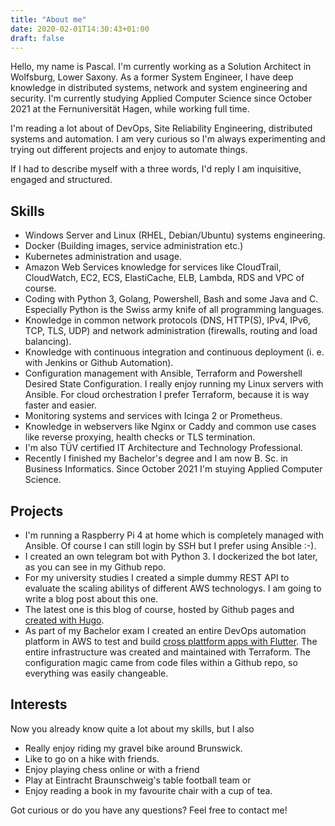 ```yaml
---
title: "About me"
date: 2020-02-01T14:30:43+01:00
draft: false
---
```


Hello, my name is Pascal. I'm currently working as a Solution Architect in Wolfsburg, Lower Saxony. As a former System Engineer, I have deep knowledge in distributed systems, network and system engineering and security.
 I'm currently studying Applied Computer Science since October 2021 at the Fernuniversität Hagen, while working full time.

I'm reading a lot about of DevOps, Site Reliability Engineering, distributed systems and automation. I am very curious so I'm always experimenting and trying out different projects and enjoy to automate things.

If I had to describe myself with a three words, I'd reply I am inquisitive, engaged and structured.

## Skills

- Windows Server and Linux (RHEL, Debian/Ubuntu) systems engineering.
- Docker (Building images, service administration etc.)
- Kubernetes administration and usage.
- Amazon Web Services knowledge for services like CloudTrail, CloudWatch, EC2, ECS, ElastiCache, ELB, Lambda, RDS and VPC of course.
- Coding with Python 3, Golang, Powershell, Bash and some Java and C. Especially Python is the Swiss army knife of all programming languages.
- Knowledge in common network protocols (DNS, HTTP(S), IPv4, IPv6, TCP, TLS, UDP) and network administration (firewalls, routing and load balancing).
- Knowledge with continuous integration and continuous deployment (i. e. with Jenkins or Github Automation).
- Configuration management with Ansible, Terraform and Powershell Desired State Configuration. I really enjoy running my Linux servers with Ansible. For cloud orchestration I prefer Terraform, because it is way faster and easier.
- Monitoring systems and services with Icinga 2 or Prometheus.
- Knowledge in webservers like Nginx or Caddy and common use cases like reverse proxying, health checks or TLS termination.
- I'm also TÜV certified IT Architecture and Technology Professional.
- Recently I finished my Bachelor's degree and I am now B. Sc. in Business Informatics. Since October 2021 I'm stuying Applied Computer Science. 


## Projects

- I'm running a Raspberry Pi 4 at home which is completely managed with Ansible. Of course I can still login by SSH but I prefer using Ansible :-).
- I created an own telegram bot with Python 3. I dockerized the bot later, as you can see in my Github repo.
- For my university studies I created a simple dummy REST API to evaluate the scaling abilitys of different AWS technologys. I am going to write a blog post about this one.
- The latest one is this blog of course, hosted by Github pages and [created with Hugo](https://pgrunm.github.io/posts/building_blog_part1/).
- As part of my Bachelor exam I created an entire DevOps automation platform in AWS to test and build [cross plattform apps with Flutter](https://pgrunm.github.io/posts/infrastructure_flutter_part1/). The entire infrastructure was created and maintained with Terraform. The configuration magic came from code files within a Github repo, so everything was easily changeable.

## Interests

Now you already know quite a lot about my skills, but I also

- Really enjoy riding my gravel bike around Brunswick.
- Like to go on a hike with friends.
- Enjoy playing chess online or with a friend
- Play at Eintracht Braunschweig's table football team or
- Enjoy reading a book in my favourite chair with a cup of tea. 

Got curious or do you have any questions? Feel free to contact me!